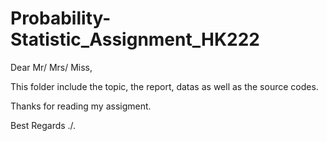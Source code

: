# Probability-Statistic_Assignment_HK222

Dear Mr/ Mrs/ Miss,

This folder include the topic, the report, datas as well as the source codes.

Thanks for reading my assigment.

Best Regards ./.
